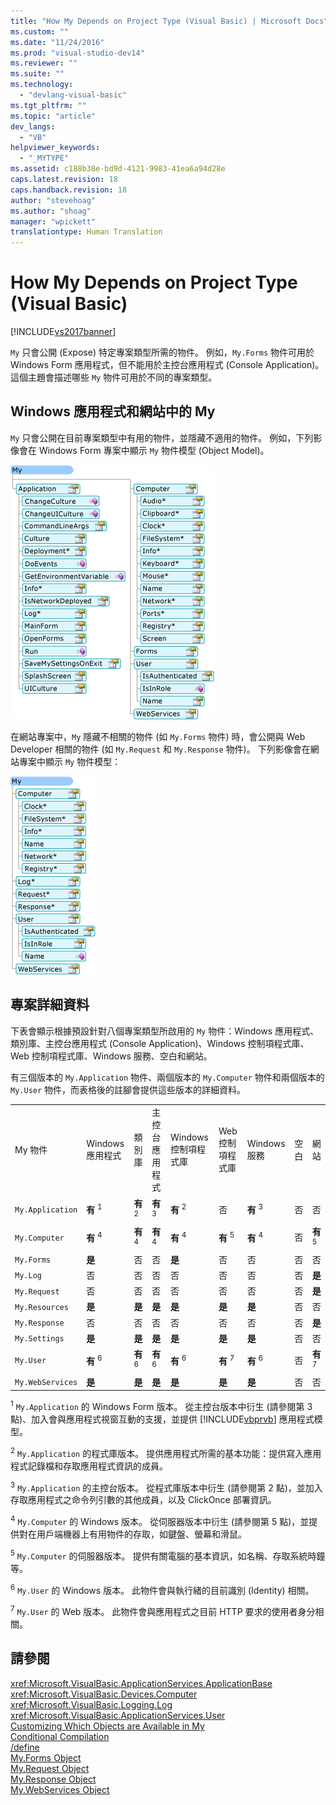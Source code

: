 ```yaml
---
title: "How My Depends on Project Type (Visual Basic) | Microsoft Docs"
ms.custom: ""
ms.date: "11/24/2016"
ms.prod: "visual-studio-dev14"
ms.reviewer: ""
ms.suite: ""
ms.technology: 
  - "devlang-visual-basic"
ms.tgt_pltfrm: ""
ms.topic: "article"
dev_langs: 
  - "VB"
helpviewer_keywords: 
  - "_MYTYPE"
ms.assetid: c188b38e-bd9d-4121-9983-41ea6a94d28e
caps.latest.revision: 18
caps.handback.revision: 18
author: "stevehoag"
ms.author: "shoag"
manager: "wpickett"
translationtype: Human Translation
---
```

# How My Depends on Project Type (Visual Basic)
[!INCLUDE[vs2017banner](../../../csharp/includes/vs2017banner.md)]

`My` 只會公開 \(Expose\) 特定專案類型所需的物件。  例如，`My.Forms` 物件可用於 Windows Form 應用程式，但不能用於主控台應用程式 \(Console Application\)。  這個主題會描述哪些 `My` 物件可用於不同的專案類型。  
  
## Windows 應用程式和網站中的 My  
 `My` 只會公開在目前專案類型中有用的物件，並隱藏不適用的物件。  例如，下列影像會在 Windows Form 專案中顯示 `My` 物件模型 \(Object Model\)。  
  
 ![Windows Forms 應用程式中的 My 圖案](../../../visual-basic/developing-apps/development-with-my/media/myinwinform.png "MyInWinForm")  
  
 在網站專案中，`My` 隱藏不相關的物件 \(如 `My.Forms` 物件\) 時，會公開與 Web Developer 相關的物件 \(如 `My.Request` 和 `My.Response` 物件\)。  下列影像會在網站專案中顯示 `My` 物件模型：  
  
 ![Web 應用程式中的 My 圖案](../../../visual-basic/developing-apps/development-with-my/media/myinweb.png "MyInWeb")  
  
## 專案詳細資料  
 下表會顯示根據預設針對八個專案類型所啟用的 `My` 物件：Windows 應用程式、類別庫、主控台應用程式 \(Console Application\)、Windows 控制項程式庫、Web 控制項程式庫、Windows 服務、空白和網站。  
  
 有三個版本的 `My.Application` 物件、兩個版本的 `My.Computer` 物件和兩個版本的 `My.User` 物件，而表格後的註腳會提供這些版本的詳細資料。  
  
||||||||||  
|-|-|-|-|-|-|-|-|-|  
|My 物件|Windows 應用程式|類別庫|主控台應用程式|Windows 控制項程式庫|Web 控制項程式庫|Windows 服務|空白|網站|  
|`My.Application`|**有** <sup>1</sup>|**有** <sup>2</sup>|**有** <sup>3</sup>|**有** <sup>2</sup>|否|**有** <sup>3</sup>|否|否|  
|`My.Computer`|**有** <sup>4</sup>|**有** <sup>4</sup>|**有** <sup>4</sup>|**有** <sup>4</sup>|**有** <sup>5</sup>|**有** <sup>4</sup>|否|**有** <sup>5</sup>|  
|`My.Forms`|**是**|否|否|**是**|否|否|否|否|  
|`My.Log`|否|否|否|否|否|否|否|**是**|  
|`My.Request`|否|否|否|否|否|否|否|**是**|  
|`My.Resources`|**是**|**是**|**是**|**是**|**是**|**是**|否|否|  
|`My.Response`|否|否|否|否|否|否|否|**是**|  
|`My.Settings`|**是**|**是**|**是**|**是**|**是**|**是**|否|否|  
|`My.User`|**有** <sup>6</sup>|**有** <sup>6</sup>|**有** <sup>6</sup>|**有** <sup>6</sup>|**有** <sup>7</sup>|**有** <sup>6</sup>|否|**有** <sup>7</sup>|  
|`My.WebServices`|**是**|**是**|**是**|**是**|**是**|**是**|否|否|  
  
 <sup>1</sup> `My.Application` 的 Windows Form 版本。  從主控台版本中衍生 \(請參閱第 3 點\)、加入會與應用程式視窗互動的支援，並提供 [!INCLUDE[vbprvb](../../../csharp/programming-guide/concepts/linq/includes/vbprvb_md.md)] 應用程式模型。  
  
 <sup>2</sup> `My.Application` 的程式庫版本。  提供應用程式所需的基本功能：提供寫入應用程式記錄檔和存取應用程式資訊的成員。  
  
 <sup>3</sup> `My.Application` 的主控台版本。  從程式庫版本中衍生 \(請參閱第 2 點\)，並加入存取應用程式之命令列引數的其他成員，以及 ClickOnce 部署資訊。  
  
 <sup>4</sup> `My.Computer` 的 Windows 版本。  從伺服器版本中衍生 \(請參閱第 5 點\)，並提供對在用戶端機器上有用物件的存取，如鍵盤、螢幕和滑鼠。  
  
 <sup>5</sup> `My.Computer` 的伺服器版本。  提供有關電腦的基本資訊，如名稱、存取系統時鐘等。  
  
 <sup>6</sup> `My.User` 的 Windows 版本。  此物件會與執行緒的目前識別 \(Identity\) 相關。  
  
 <sup>7</sup> `My.User` 的 Web 版本。  此物件會與應用程式之目前 HTTP 要求的使用者身分相關。  
  
## 請參閱  
 <xref:Microsoft.VisualBasic.ApplicationServices.ApplicationBase>   
 <xref:Microsoft.VisualBasic.Devices.Computer>   
 <xref:Microsoft.VisualBasic.Logging.Log>   
 <xref:Microsoft.VisualBasic.ApplicationServices.User>   
 [Customizing Which Objects are Available in My](../../../visual-basic/developing-apps/customizing-extending-my/customizing-which-objects-are-available-in-my.md)   
 [Conditional Compilation](../../../visual-basic/programming-guide/program-structure/conditional-compilation.md)   
 [\/define](../../../visual-basic/reference/command-line-compiler/define.md)   
 [My.Forms Object](../../../visual-basic/language-reference/objects/my-forms-object.md)   
 [My.Request Object](../../../visual-basic/language-reference/objects/my-request-object.md)   
 [My.Response Object](../../../visual-basic/language-reference/objects/my-response-object.md)   
 [My.WebServices Object](../../../visual-basic/language-reference/objects/my-webservices-object.md)